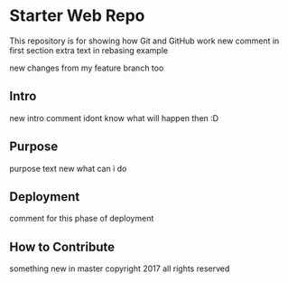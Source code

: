 # Starter Web Repo

This repository is for showing how Git and GitHub work
new comment in first section
extra text in rebasing example

new changes from my feature branch too

## Intro
 new intro comment idont know what will happen then :D
## Purpose
 purpose text new what can i do

## Deployment 

comment for this phase of deployment
## How to Contribute
 something new in master 
copyright 2017 all rights reserved